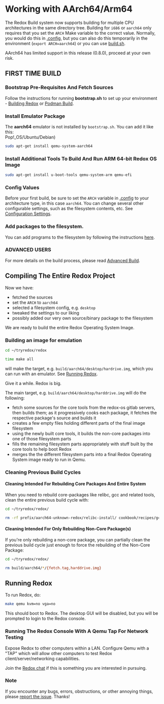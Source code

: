 # Working with AArch64/Arm64

The Redox Build system now supports building for multiple CPU architectures in the same directory tree. Building for `i686` or `aarch64` only requires that you set the `ARCH` Make variable to the correct value. Normally, you would do this in [.config](./ch02-07-configuration-settings.md#config), but you can also do this temporarily in the environment (`export ARCH=aarch64`) or you can use [build.sh](./ch02-07-configuration-settings.md#buildsh).

AArch64 has limited support in this release (0.8.0), proceed at your own risk.

## FIRST TIME BUILD

### Bootstrap Pre-Requisites And Fetch Sources

Follow the instructions for running **bootstrap.sh** to set up your environment - [Building Redox](./ch02-05-building-redox.md) or [Podman Build](./ch02-06-podman-build.md).

### Install Emulator Package

The **aarch64** emulator is not installed by `bootstrap.sh`. You can add it like this:  
Pop!_OS/Ubuntu/Debian)

```sh
sudo apt-get install qemu-system-aarch64
```

### Install Additional Tools To Build And Run ARM 64-bit Redox OS Image

```sh
sudo apt-get install u-boot-tools qemu-system-arm qemu-efi
```

### Config Values

Before your first build, be sure to set the `ARCH` variable in [.config](./ch02-07-configuration-settings.md#config) to your architecture type, in this case `aarch64`. You can change several other configurable settings, such as the filesystem contents, etc. See [Configuration Settings](./ch02-07-configuration-settings.md).

### Add packages to the filesystem.

You can add programs to the filesystem by following the instructions [here](./ch09-01-including-programs.md).

### ADVANCED USERS

For more details on the build process, please read [Advanced Build](./ch08-01-advanced-build.md).

## Compiling The Entire Redox Project

Now we have:
 - fetched the sources
 - set the `ARCH` to `aarch64`
 - selected a filesystem config, e.g. `desktop`
 - tweaked the settings to our liking
 - possibly added our very own source/binary package to the filesystem

We are ready to build the entire Redox Operating System Image.

### Building an image for emulation

```sh
cd ~/tryredox/redox
```

```sh
time make all
```

will make the target, e.g. `build/aarch64/desktop/hardrive.img`, which you can run with an emulator. See [Running Redox](#running-redox).

Give it a while. Redox is big.

The main target, e.g. `build/aarch64/desktop/harddrive.img` will do the following:
- fetch some sources for the core tools from the redox-os gitlab servers, then builds them; as it progressively cooks each package, it fetches the respective package's source and builds it
- creates a few empty files holding different parts of the final image filesystem
- using the newly built core tools, it builds the non-core packages into one of those filesystem parts
- fills the remaining filesystem parts appropriately with stuff built by the core tools to help boot Redox
- merges the the different filesystem parts into a final Redox Operating System image ready to run in Qemu.

### Cleaning Previous Build Cycles

#### Cleaning Intended For Rebuilding Core Packages And Entire System

When you need to rebuild core-packages like relibc, gcc and related tools, clean the entire previous build cycle with:

```sh
cd ~/tryredox/redox/
```

```sh
rm -rf prefix/aarch64-unknown-redox/relibc-install/ cookbook/recipes/gcc/{build,sysroot,stage*} build/aarch64/*/{harddrive.img,livedisk.iso}
```

#### Cleaning Intended For Only Rebuilding Non-Core Package(s)

If you're only rebuilding a non-core package, you can partially clean the previous build cycle just enough to force the rebuilding of the Non-Core Package:

```sh
cd ~/tryredox/redox/
```

```sh
rm build/aarch64/*/{fetch.tag,harddrive.img}
```

## Running Redox

To run Redox, do:

```sh
make qemu kvm=no vga=no
```

This should boot to Redox. The desktop GUI will be disabled, but you will be prompted to login to the Redox console.

### Running The Redox Console With A Qemu Tap For Network Testing

Expose Redox to other computers within a LAN. Configure Qemu with a "TAP" which will allow other computers to test Redox client/server/networking capabilities.

Join the [Redox chat](./ch13-01-chat.md) if this is something you are interested in pursuing.

### Note

If you encounter any bugs, errors, obstructions, or other annoying things, please [report the issue](./ch12-03-creating-proper-bug-reports.md). Thanks!

